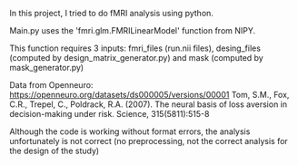 In this project, I tried to do fMRI analysis using python.

Main.py uses the 'fmri.glm.FMRILinearModel' function from NIPY.

This function requires 3 inputs: fmri_files (run.nii files), desing_files (computed by design_matrix_generator.py) and mask (computed by mask_generator.py)

Data from Openneuro:
https://openneuro.org/datasets/ds000005/versions/00001
Tom, S.M., Fox, C.R., Trepel, C., Poldrack, R.A. (2007). The neural basis of loss aversion in decision-making under risk. Science, 315(5811):515-8

Although the code is working without format errors, the analysis unfortunately is not correct (no preprocessing, not the correct analysis for the design of the study)
